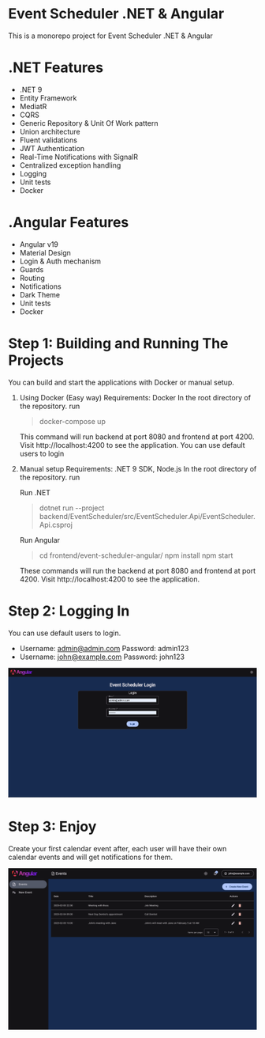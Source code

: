 # Event Scheduler .NET & Angular

This is a monorepo project for Event Scheduler .NET & Angular

# .NET Features

- .NET 9
- Entity Framework
- MediatR
- CQRS
- Generic Repository & Unit Of Work pattern
- Union architecture
- Fluent validations
- JWT Authentication
- Real-Time Notifications with SignalR
- Centralized exception handling
- Logging
- Unit tests
- Docker

# .Angular Features

- Angular v19
- Material Design
- Login & Auth mechanism
- Guards
- Routing
- Notifications
- Dark Theme
- Unit tests
- Docker

# Step 1: Building and Running The Projects

You can build and start the applications with Docker or manual setup.

1. Using Docker (Easy way)
   Requirements: Docker
   In the root directory of the repository. run

   > docker-compose up

   This command will run backend at port 8080 and frontend at port 4200. Visit http://localhost:4200 to see the application.
   You can use default users to login

2. Manual setup
   Requirements: .NET 9 SDK, Node.js
   In the root directory of the repository. run

   Run .NET

   > dotnet run --project backend/EventScheduler/src/EventScheduler.Api/EventScheduler.Api.csproj

   Run Angular

   > cd frontend/event-scheduler-angular/
   > npm install
   > npm start

   These commands will run the backend at port 8080 and frontend at port 4200. Visit http://localhost:4200 to see the application.

# Step 2: Logging In

You can use default users to login.

- Username: admin@admin.com Password: admin123
- Username: john@example.com Password: john123

![alt text](screenshots/login.png)

# Step 3: Enjoy

Create your first calendar event after, each user will have their own calendar events and will get notifications for them.

![alt text](screenshots/image.png)
